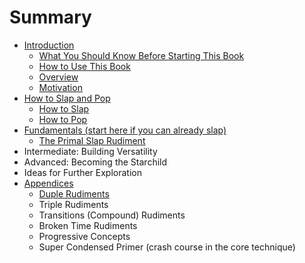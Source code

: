 # Summary

* [Introduction](README.md)
  * [What You Should Know Before Starting This Book](who-this-book-is-for.md)
  * [How to Use This Book](how-to-use-this-book.md)
  * [Overview](overview.md)
  * [Motivation](motivation.md)
* [How to Slap and Pop](how-to-slap.md)
  * [How to Slap](fundamentals-start-here/how-to-slap.md)
  * [How to Pop](fundamentals-start-here/how-to-pop.md)
* [Fundamentals \(start here if you can already slap\)](fundamentals-start-here.md)
  * [The Primal Slap Rudiment](fundamentals-start-here/the-primal-slap-rudiment.md)
* Intermediate: Building Versatility
* Advanced: Becoming the Starchild
* Ideas for Further Exploration
* [Appendices](appendices.md)
  * [Duple Rudiments](appendices/basic-rudiments.md)
  * Triple Rudiments
  * Transitions \(Compound\) Rudiments
  * Broken Time Rudiments
  * Progressive Concepts
  * Super Condensed Primer \(crash course in the core technique\)

